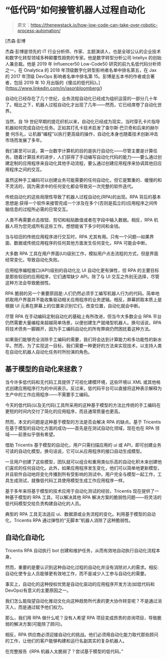 # “低代码”如何接管机器人过程自动化

> 原文：<https://thenewstack.io/how-low-code-can-take-over-robotic-process-automation/>

[](https://www.linkedin.com/in/jasonbloomberg/)

 [杰森·彭博

杰森·彭博是领先的 IT 行业分析师、作家、主题演讲人，也是全球公认的企业技术和数字化转型领域多种颠覆性趋势的专家。他是数字转型分析公司 Intellyx 的创始人兼总裁。他是 2019 年 Influencer50 Low-Code50 研究的前九名低代码分析师之一，在 Onalytica 的 2018 年顶级数字化转型影响者名单中排名第五，在 Jax 的 2017 年顶级 DevOps 影响者名单中排名第 15。彭博是五本书的作者或合著者，包括 2019 年 10 月出版的《傻瓜的低代码》。](https://www.linkedin.com/in/jasonbloomberg/) [](https://www.linkedin.com/in/jasonbloomberg/)

自动化已经存在了几个世纪，业务流程自动化已经成为组织运营的一部分几十年了。相比之下，机器人过程自动化才出现了几年——然而，它已经席卷了自动化世界。

当然，自 19 世纪早期的提花织机以来，自动化已经成为现实，当时穿孔卡片指导机器如何完成自动化任务。正如其打孔卡技术启发了查尔斯·巴贝奇和后来的赫尔曼·何乐礼，让机器“编程”以执行更高级的操作，自动化本身也随着技术创新冲击市场而发展了多年。

我们甚至可以说，第一台数字计算机的目的是执行自动化——尽管主要是计算任务。随着计算技术的进步，人们获得了手动编写自动化代码的能力——要么通过创建定制的应用程序来自动化其他手动流程，要么通过创建应用程序来协调其他旧应用程序之间的交互。

虽然这种手工编码可以创建业务可能需要的任何自动化，但它是繁重的、缓慢的和不灵活的，因为需求中的任何变化都会导致另一次完整的软件迭代。

传统自动化的这些局限性导致了机器人过程自动化(RPA)的出现。RPA 背后的基本思想是:获得一个软件来接管完成一个涉及在多个(否则是孤立的)应用程序之间传输信息的过程所必需的日常交互。

人类不再需要点击按钮、剪切和粘贴数值或者在字段中输入数据。相反，RPA 机器人将为您完成所有这些工作。想想能省下多少时间和金钱。

当与较旧的传统应用程序进行交互时，RPA 尤其有用。只有一个问题—如果界面、数据或传统应用程序的任何其他方面发生任何变化，RPA 可能会中断。

大多数 RPA 工具在用户界面(UI)级别工作，模拟用户点击流程的方式，但是界面经常变化，导致自动化失败。

应用程序编程接口(API)级别的自动化比 UI 自动化更有弹性，但 RPA 的主要目标是那些较旧的应用程序，它们通常缺少 API。除了与 UI 交互之外别无选择，尽管这种方法会导致脆弱性。

RPA 脆弱的另一个重要原因是:人们仍然必须手工编写机器人行为的代码。简单地抓取用户界面并不能收集驱动相关应用程序的业务逻辑。相反，屏幕抓取本质上是根据 UI 元素在屏幕上的位置来识别它们。改变位置，自动化就会中断。

尽管 RPA 在手动编码定制自动化的基础上有所改进，但当今大多数企业 RPA 平台仍然需要大量编程来超越简单场景，以便创建生产就绪型机器人。换句话说，RPA 将技术债务一脚踢开，因为手工编码自动化的所有弊病仍然困扰着这种方法。

如果我们能够完全消除手工编码的需要，我们将会达到计算能力和多功能性的新水平。然而，为了实现这一目标，我们需要一种更好的方法来实现技术，以支持人类在自动化机器人自动化任务时所扮演的角色。

## 基于模型的自动化来拯救？

当今许多低代码和无代码工具提供了可视化建模环境，这些环境以 XML 或其他格式创建应用程序行为的中间表示。反过来，低代码平台可以直接将这种表示解释为生产中的工作应用程序——不需要手工编码。

今天的低代码(以及无代码)工具所采用的这种基于模型的方法比传统的手工编码在更短的时间内交付了简化的应用程序，而且通常质量也更高。

然而，本文的问题是这种基于模型的方法是否会解决 RPA 的缺点。基于 Tricentis 在基于模型的自动化方面的成功——首先是在测试自动化领域，现在也在 RPA 领域——前景似乎很有希望。

借助 Tricentis 基于模型的自动化，用户只需扫描应用的 ui 或 API，即可创建业务可读的自动化模型。换句话说，它可以从应用程序的接口自动生成模型。

一旦用户创建了这些模型，团队就可以组合和重用类似乐高的自动化积木来创建他们喜欢的任何自动化。此外，如果应用程序发生变化，他们可以简单地更新模型，并且软件自动地将变化传播到所有受影响的测试中。用户完全与模型一起工作，工具生成测试，就像低代码工具使用模型生成工作应用程序一样。

基于多年来将基于模型的技术应用于自动化测试的经验，Tricentis 现在提供了一种基于模型的 RPA 工具，可以解决其他 RPA 解决方案的脆弱性问题——将灵活的低代码模型交给负责构建自动化的人员。

典型的 RPA 工具无法适应 ui、数据源或业务流程的变化。利用基于模型的自动化，Tricentis RPA 通过弹性的“无脚本”机器人消除了这种脆弱性。

## 自动化自动化

Tricentis RPA 自动执行 bot 创建和维护任务，从而有效地自动执行自动化流程本身。

然而，重要的是要认识到这种自动化过程的自动化并没有消除对人的需求。相反:自动化使专业人员能够更有效地工作，而不是减少人工参与自动化的需要。

事实上，自动化的这种授权优势是自动化驱动的应用程序开发方法(如低代码和 DevOps)有意义的主要原因之一。

我们怎么能指望自动化推动文化向这种趋势所代表的更大协作转变呢？不是通过消灭人，而是通过赋予他们权力。

那么，我们用 RPA 做什么呢？没有人希望 RPA 项目变成昂贵的咨询项目，导致脆弱的解决方案(可能除了顾问)。

相反，RPA 供应商必须迎接自动化的挑战。他们必须用自动化能力取代那些顾问的工作，让他们的客户能够构建和运行名副其实的复杂机器人。

在完整报告《RPA 机器人太脆弱了？尝试基于模型的低代码。”

<svg xmlns:xlink="http://www.w3.org/1999/xlink" viewBox="0 0 68 31" version="1.1"><title>Group</title> <desc>Created with Sketch.</desc></svg>